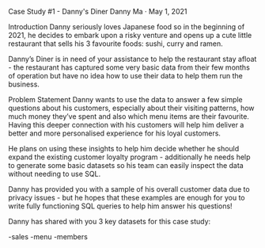 Case Study #1 - Danny's Diner
Danny Ma · May 1, 2021


Introduction
Danny seriously loves Japanese food so in the beginning of 2021, he decides to embark upon a risky venture and opens up a cute little restaurant that 
sells his 3 favourite foods: sushi, curry and ramen.

Danny’s Diner is in need of your assistance to help the restaurant stay afloat - the restaurant has captured some very basic data from their 
few months of operation but have no idea how to use their data to help them run the business.

Problem Statement
Danny wants to use the data to answer a few simple questions about his customers, especially about their visiting patterns, how much money 
they’ve spent and also which menu items are their favourite. Having this deeper connection with his customers will help him deliver a better and more 
personalised experience for his loyal customers.

He plans on using these insights to help him decide whether he should expand the existing customer loyalty program - additionally he needs help to generate 
some basic datasets so his team can easily inspect the data without needing to use SQL.

Danny has provided you with a sample of his overall customer data due to privacy issues - but he hopes that these examples are enough for you to write 
fully functioning SQL queries to help him answer his questions!

Danny has shared with you 3 key datasets for this case study:

-sales
-menu
-members